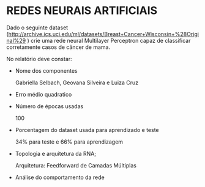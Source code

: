 ﻿# REDES NEURAIS ARTIFICIAIS

Dado o seguinte dataset (http://archive.ics.uci.edu/ml/datasets/Breast+Cancer+Wisconsin+%28Original%29 ) crie uma rede neural Multilayer Perceptron capaz de classificar corretamente
casos de câncer de mama.

No relatório deve constar:

- Nome dos componentes

     Gabriella Selbach, Geovana Silveira e Luiza Cruz  

- Erro médio quadratico


- Número de épocas usadas

     100

- Porcentagem do dataset usada para aprendizado e teste

     34% para teste e 66% para aprendizagem

- Topologia e arquitetura da RNA;
     
     Arquitetura: Feedforward de Camadas Múltiplas
     

- Análise do comportamento da rede

